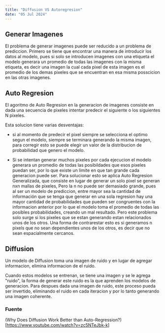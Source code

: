 ```yaml
---
title: "Diffusion VS Autoregresion"
date: "05 Jul 2024"
---
```


## Generar Imagenes

El problema de generar imagenes puede ser reducido a un problema de prediccion. Primero se tiene que encontrar una manera de introducir los datos al modelo, pues si solo se introducen imagenes con una etiqueta el modelo generara un promedio de todas las
imagenes con la misma etiqueta, es decir una imagen la cual cada pixel de esta imagen es el promedio de los demas pixeles que se encuentran en esa misma posscicion en las otras imagenes.

## Auto Regresion

El agoritmo de Auto Regresion en la generacion de imagenes consiste en dada una secuencia de pixeles intentar predecir el siguiente o los siguientes N pixeles.

Esta solucion tiene varias desventajas:

-   si al momento de predecir el pixel siempre se selecciona el optimo segun el modelo, siempre se terminara generando la misma imagen, para corregir esto se puede elegir un valor de la distribucion de probabilidad que
genero el modelo.

-   Si se intentan generar muchos pixeles por cada ejecucion el modelo generara un promedio de todas las posibildades que esos pixeles puedan ser, por lo que existe un limite en que tan grande cada generacion puede ser. Para solucionar esto se aplica Auto Regresion Generalizada,
que consiste en lugar de generar un solo pixel se generan nxn mallas de pixeles, Pero la n no puede ser demasiado grande, pues al ser un modelo de prediccion, entre mayor sea la cantidad de información que se tenga que generar en una sola regresion hay una mayor cantidad de
probabilidades que pueden ser congruentes con la informacion anterior por lo que el modelo toma el promedio de todas las posibles probabilidades, creando un mal resultado. Pero este problema solo surge si los pixeles que se estan generando estan relacionados unos de los otros.
Una forma de contrarestar esto es si generamos n pixels que no sean dependientes unos de los otros, es decir que no sean espacialmente cercanos.

## Diffusion

Un modelo de Diffusion toma una imagen de ruido y en lugar de agregar informacion, elimina informacion de el ruido.

Cuando estos modelos se entrenan, se tiene una imagen y se le agrega "ruido", la forma de generar este ruido es la que aprenden los modelos de generacion. Para despues dada una imagen de ruido, este proceso pueda ser invertido, eliminando el ruido en cada iteracion
y por lo tanto generando una imagen coherente.


### Fuente
(Why Does Diffusion Work Better than Auto-Regression?)[https://www.youtube.com/watch?v=zc5NTeJbk-k]

